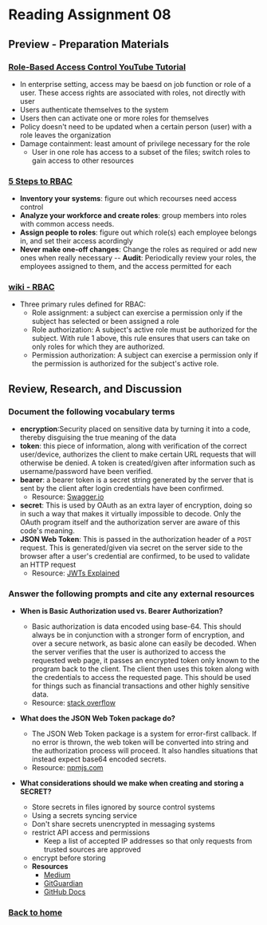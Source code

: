 # Reading Assignment 08

## Preview - Preparation Materials

### [Role-Based Access Control YouTube Tutorial](https://www.youtube.com/watch?v=C4NP8Eon3cA)

- In enterprise setting, access may be baesd on job function or role of a user. These access rights are associated with roles, not directly with user
- Users authenticate themselves to the system
- Users then can activate one or more roles for themselves
- Policy doesn't need to be updated when a certain person (user) with a role leaves the organization
- Damage containment: least amount of privilege necessary for the role
  - User in one role has access to a subset of the files; switch roles to gain access to other resources

### [5 Steps to RBAC](https://www.csoonline.com/article/3060780/5-steps-to-simple-role-based-access-control.html)

- **Inventory your systems**: figure out which recourses need access control
- **Analyze your workforce and create roles**: group members into roles with common access needs.
- **Assign people to roles**: figure out which role(s) each employee belongs in, and set their access acordingly
- **Never make one-off changes**: Change the roles as required or add new ones when really necessary
-- **Audit**: Periodically review your roles, the employees assigned to them, and the access permitted for each

### [wiki - RBAC](https://en.wikipedia.org/wiki/Role-based_access_control)

- Three primary rules defined for RBAC:
  - Role assignment: a subject can exercise a permission only if the subject has selected or been assigned a role
  - Role authorization: A subject's active role must be authorized for the subject. With rule 1 above, this rule ensures that users can take on only roles for which they are authorized.
  - Permission authorization: A subject can exercise a permission only if the permission is authorized for the subject's active role.

## Review, Research, and Discussion

### Document the following vocabulary terms

- **encryption**:Security placed on sensitive data by turning it into a code, thereby disguising the true meaning of the data
- **token**: this piece of information, along with verification of the correct user/device, authorizes the client to make certain URL requests that will otherwise be denied. A token is created/given after information such as username/password have been verified.
- **bearer**: a bearer token is a secret string generated by the server that is sent by the client after login credentials have been confirmed.
  - Resource: [Swagger.io](https://swagger.io/docs/specification/authentication/bearer-authentication/)
- **secret**: This is used by OAuth as an extra layer of encryption, doing so in such a way that makes it virtually impossible to decode. Only the OAuth program itself and the authorization server are aware of this code's meaning.
- **JSON Web Token**: This is passed in the authorization header of a `POST` request. This is generated/given via secret on the server side to the browser after a user's credential are confirmed, to be used to validate an HTTP request
  - Resource: [JWTs Explained](https://www.youtube.com/watch?v=926mknSW9Lo)

### Answer the following prompts and cite any external resources

- **When is Basic Authorization used vs. Bearer Authorization?**
  - Basic authorization is data encoded using base-64. This should always be in conjunction with a stronger form of encryption, and over a secure network, as basic alone can easily be decoded. When the server verifies that the user is authorized to access the requested web page, it passes an encrypted token only known to the program back to the client. The client then uses this token along with the credentials to access the requested page. This should be used for things such as financial transactions and other highly sensitive data.
  - Resource: [stack overflow](https://stackoverflow.com/questions/34013299/web-api-authentication-basic-vs-bearer#:~:text=2%20Answers&text=The%20Basic%20and%20Digest%20authentication,is%20described%20by%20the%20RFC6750.)
- **What does the JSON Web Token package do?**
  - The JSON Web Token package is a system for error-first callback. If no error is thrown, the web token will be converted into string and the authorization process will proceed. It also handles situations that instead expect base64 encoded secrets.
  - Resource: [npmjs.com](https://www.npmjs.com/package/jsonwebtoken)

- **What considerations should we make when creating and storing a SECRET?**
  - Store secrets in files ignored by source control systems
  - Using a secrets syncing service
  - Don't share secrets unencrypted in messaging systems
  - restrict API access and permissions
    - Keep a list of accepted IP addresses so that only requests from trusted sources are approved
  - encrypt before storing
  - **Resources**
    - [Medium](https://medium.com/poka-techblog/the-best-way-to-store-secrets-in-your-app-is-not-to-store-secrets-in-your-app-308a6807d3ed)
    - [GitGuardian](https://blog.gitguardian.com/secrets-api-management/#avoid-git-add)
    - [GitHub Docs](https://docs.github.com/en/actions/reference/encrypted-secrets)

### [Back to home](https://dcalhoun286.github.io/reading-notes/)
